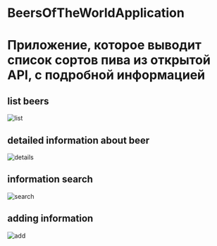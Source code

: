 # BeersOfTheWorldApplication
# **Приложение, которое выводит список сортов пива из открытой API, с подробной информацией**
## **list beers**
![list](https://user-images.githubusercontent.com/90905407/145583604-8d43d0d0-f26a-4599-b4e0-602d80262b10.jpg)

## **detailed information about beer**
![details](https://user-images.githubusercontent.com/90905407/145583619-7b22e07c-b158-491f-a790-1d6a34f991ec.jpg)

## **information search**
![search](https://user-images.githubusercontent.com/90905407/145583758-290c2dc1-4e99-4486-aa7b-4d6abc313b75.jpg)

## **adding information**
![add](https://user-images.githubusercontent.com/90905407/145583871-33411791-e7c7-4c8f-89f0-166fbf0093bc.jpg)
